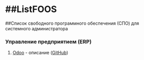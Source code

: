 ##ListFOOS
========
##Список свободного программного обеспечения (СПО) для системного администратора

### Управление предприятием (ERP)
1. [Odoo](https://www.odoo.com/) - описание ([GitHub](https://github.com/odoo))
